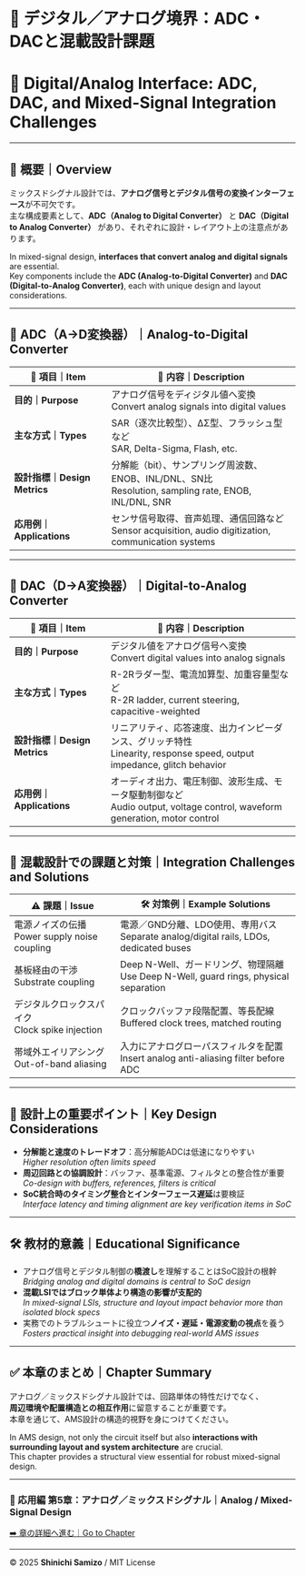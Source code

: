 # 🔄 デジタル／アナログ境界：ADC・DACと混載設計課題  
# 🔄 Digital/Analog Interface: ADC, DAC, and Mixed-Signal Integration Challenges

---

## 📘 概要｜Overview

ミックスドシグナル設計では、**アナログ信号とデジタル信号の変換インターフェース**が不可欠です。  
主な構成要素として、**ADC（Analog to Digital Converter）** と **DAC（Digital to Analog Converter）** があり、それぞれに設計・レイアウト上の注意点があります。

In mixed-signal design, **interfaces that convert analog and digital signals** are essential.  
Key components include the **ADC (Analog-to-Digital Converter)** and **DAC (Digital-to-Analog Converter)**, each with unique design and layout considerations.

---

## 🔁 ADC（A→D変換器）｜Analog-to-Digital Converter

| 🧩 **項目｜Item** | 📘 **内容｜Description** |
|------------------|--------------------------|
| **目的｜Purpose** | アナログ信号をディジタル値へ変換<br>Convert analog signals into digital values |
| **主な方式｜Types** | SAR（逐次比較型）、ΔΣ型、フラッシュ型など<br>SAR, Delta-Sigma, Flash, etc. |
| **設計指標｜Design Metrics** | 分解能（bit）、サンプリング周波数、ENOB、INL/DNL、SN比<br>Resolution, sampling rate, ENOB, INL/DNL, SNR |
| **応用例｜Applications** | センサ信号取得、音声処理、通信回路など<br>Sensor acquisition, audio digitization, communication systems |

---

## 🔄 DAC（D→A変換器）｜Digital-to-Analog Converter

| 🧩 **項目｜Item** | 📘 **内容｜Description** |
|------------------|--------------------------|
| **目的｜Purpose** | デジタル値をアナログ信号へ変換<br>Convert digital values into analog signals |
| **主な方式｜Types** | R-2Rラダー型、電流加算型、加重容量型など<br>R-2R ladder, current steering, capacitive-weighted |
| **設計指標｜Design Metrics** | リニアリティ、応答速度、出力インピーダンス、グリッチ特性<br>Linearity, response speed, output impedance, glitch behavior |
| **応用例｜Applications** | オーディオ出力、電圧制御、波形生成、モータ駆動制御など<br>Audio output, voltage control, waveform generation, motor control |

---

## 📏 混載設計での課題と対策｜Integration Challenges and Solutions

| ⚠️ **課題｜Issue** | 🛠️ **対策例｜Example Solutions** |
|-------------------|----------------------------------|
| 電源ノイズの伝播<br>Power supply noise coupling | 電源／GND分離、LDO使用、専用バス<br>Separate analog/digital rails, LDOs, dedicated buses |
| 基板経由の干渉<br>Substrate coupling | Deep N-Well、ガードリング、物理隔離<br>Use Deep N-Well, guard rings, physical separation |
| デジタルクロックスパイク<br>Clock spike injection | クロックバッファ段階配置、等長配線<br>Buffered clock trees, matched routing |
| 帯域外エイリアシング<br>Out-of-band aliasing | 入力にアナログローパスフィルタを配置<br>Insert analog anti-aliasing filter before ADC |

---

## 🧪 設計上の重要ポイント｜Key Design Considerations

- **分解能と速度のトレードオフ**：高分解能ADCは低速になりやすい  
  *Higher resolution often limits speed*
- **周辺回路との協調設計**：バッファ、基準電源、フィルタとの整合性が重要  
  *Co-design with buffers, references, filters is critical*
- **SoC統合時のタイミング整合とインターフェース遅延**は要検証  
  *Interface latency and timing alignment are key verification items in SoC*

---

## 🛠️ 教材的意義｜Educational Significance

- アナログ信号とデジタル制御の**橋渡し**を理解することはSoC設計の根幹  
  *Bridging analog and digital domains is central to SoC design*
- **混載LSIではブロック単体より構造の影響が支配的**  
  *In mixed-signal LSIs, structure and layout impact behavior more than isolated block specs*
- 実務でのトラブルシュートに役立つ**ノイズ・遅延・電源変動の視点**を養う  
  *Fosters practical insight into debugging real-world AMS issues*

---

## ✅ 本章のまとめ｜Chapter Summary

アナログ／ミックスドシグナル設計では、回路単体の特性だけでなく、  
**周辺環境や配置構造との相互作用**に留意することが重要です。  
本章を通じて、AMS設計の構造的視野を身につけてください。

In AMS design, not only the circuit itself but also **interactions with surrounding layout and system architecture** are crucial.  
This chapter provides a structural view essential for robust mixed-signal design.

---

### 📘 応用編 第5章：アナログ／ミックスドシグナル｜Analog / Mixed-Signal Design  
[➡️ 章の詳細へ進む｜Go to Chapter](./d_chapter5_analog_mixed_signal/README.md)

---

© 2025 **Shinichi Samizo** / MIT License
